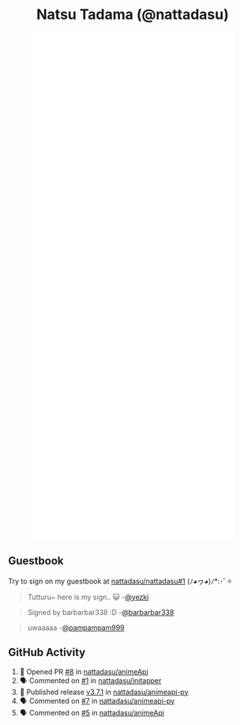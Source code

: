 <div align="center">

# Natsu Tadama (@nattadasu)

![Github Metrics](github-metrics.svg)
</div>

## Guestbook

Try to sign on my guestbook at [nattadasu/nattadasu#1](https://github.com/nattadasu/nattadasu/issues/1) (ﾉ◕ヮ◕)ﾉ\*:･ﾟ✧

<!--START:guestbook-->
> Tutturu~  here is my sign.. :smiley_cat: 
-[@yezki](https://github.com/yezki)

> Signed by barbarbar338 :D
-[@barbarbar338](https://github.com/barbarbar338)

> uwaaaaa
-[@pampampam999](https://github.com/pampampam999)
<!--END:guestbook-->

## GitHub Activity
<!--START_SECTION:activity-->
1. 💪 Opened PR [#8](undefined) in [nattadasu/animeApi](https://github.com/nattadasu/animeApi)
2. 🗣 Commented on [#1](https://github.com/nattadasu/initapper/pull/1#issuecomment-3427853323) in [nattadasu/initapper](https://github.com/nattadasu/initapper)
3. 🚀 Published release [v3.7.1](https://github.com/nattadasu/animeapi-py/releases/tag/v3.7.1) in [nattadasu/animeapi-py](https://github.com/nattadasu/animeapi-py)
4. 🗣 Commented on [#7](https://github.com/nattadasu/animeapi-py/pull/7#issuecomment-3427439402) in [nattadasu/animeapi-py](https://github.com/nattadasu/animeapi-py)
5. 🗣 Commented on [#5](https://github.com/nattadasu/animeApi/issues/5#issuecomment-3425550320) in [nattadasu/animeApi](https://github.com/nattadasu/animeApi)
<!--END_SECTION:activity-->
